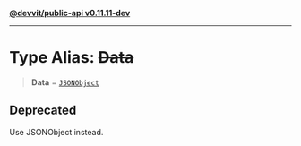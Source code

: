 [**@devvit/public-api v0.11.11-dev**](../README.md)

---

# Type Alias: ~~Data~~

> **Data** = [`JSONObject`](JSONObject.md)

## Deprecated

Use JSONObject instead.
